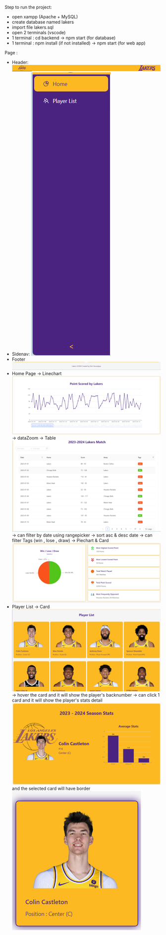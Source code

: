 Step to run the project:
- open xampp (Apache + MySQL)
- create database named lakers
- import file lakers.sql
- open 2 terminals (vscode)
- 1 terminal : cd backend -> npm start (for database)
- 1 terminal : npm install (if not installed) -> npm start (for web app)

Page :
- Header:
    ![alt text](image.png)
- Sidenav:
    ![alt text](image-1.png)
- Footer
    ![alt text](image-2.png)
- Home Page
    -> Linechart ![alt text](image-3.png)
        -> dataZoom
    -> Table ![alt text](image-4.png)
        -> can filter by date using rangepicker
        -> sort asc & desc date
        -> can filter Tags (win , lose , draw)
    -> Piechart & Card ![alt text](image-5.png)
- Player List 
    -> Card ![alt text](image-6.png)
        -> hover the card and it will show the player's backnumber
        -> can click 1 card and it will show the player's stats detail ![alt text](image-7.png) and the selected card will have border ![alt text](image-8.png)

<!-- # Getting Started with Create React App

This project was bootstrapped with [Create React App](https://github.com/facebook/create-react-app).

## Available Scripts

In the project directory, you can run:

### `npm start`

Runs the app in the development mode.\
Open [http://localhost:3000](http://localhost:3000) to view it in the browser.

The page will reload if you make edits.\
You will also see any lint errors in the console.

### `npm test`

Launches the test runner in the interactive watch mode.\
See the section about [running tests](https://facebook.github.io/create-react-app/docs/running-tests) for more information.

### `npm run build`

Builds the app for production to the `build` folder.\
It correctly bundles React in production mode and optimizes the build for the best performance.

The build is minified and the filenames include the hashes.\
Your app is ready to be deployed!

See the section about [deployment](https://facebook.github.io/create-react-app/docs/deployment) for more information.

### `npm run eject`

**Note: this is a one-way operation. Once you `eject`, you can’t go back!**

If you aren’t satisfied with the build tool and configuration choices, you can `eject` at any time. This command will remove the single build dependency from your project.

Instead, it will copy all the configuration files and the transitive dependencies (webpack, Babel, ESLint, etc) right into your project so you have full control over them. All of the commands except `eject` will still work, but they will point to the copied scripts so you can tweak them. At this point you’re on your own.

You don’t have to ever use `eject`. The curated feature set is suitable for small and middle deployments, and you shouldn’t feel obligated to use this feature. However we understand that this tool wouldn’t be useful if you couldn’t customize it when you are ready for it.

## Learn More

You can learn more in the [Create React App documentation](https://facebook.github.io/create-react-app/docs/getting-started).

To learn React, check out the [React documentation](https://reactjs.org/).
 -->
